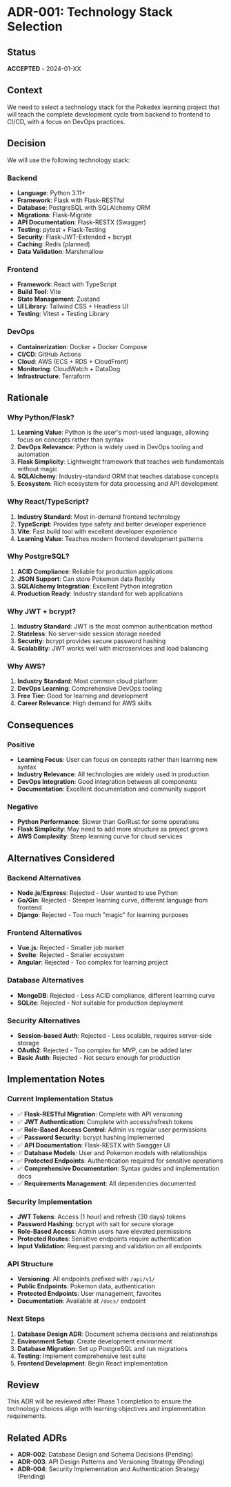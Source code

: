 # ADR-001: Technology Stack Selection

## Status
**ACCEPTED** - 2024-01-XX

## Context
We need to select a technology stack for the Pokedex learning project that will teach the complete development cycle from backend to frontend to CI/CD, with a focus on DevOps practices.

## Decision
We will use the following technology stack:

### Backend
- **Language**: Python 3.11+
- **Framework**: Flask with Flask-RESTful
- **Database**: PostgreSQL with SQLAlchemy ORM
- **Migrations**: Flask-Migrate
- **API Documentation**: Flask-RESTX (Swagger)
- **Testing**: pytest + Flask-Testing
- **Security**: Flask-JWT-Extended + bcrypt
- **Caching**: Redis (planned)
- **Data Validation**: Marshmallow

### Frontend
- **Framework**: React with TypeScript
- **Build Tool**: Vite
- **State Management**: Zustand
- **UI Library**: Tailwind CSS + Headless UI
- **Testing**: Vitest + Testing Library

### DevOps
- **Containerization**: Docker + Docker Compose
- **CI/CD**: GitHub Actions
- **Cloud**: AWS (ECS + RDS + CloudFront)
- **Monitoring**: CloudWatch + DataDog
- **Infrastructure**: Terraform

## Rationale

### Why Python/Flask?
1. **Learning Value**: Python is the user's most-used language, allowing focus on concepts rather than syntax
2. **DevOps Relevance**: Python is widely used in DevOps tooling and automation
3. **Flask Simplicity**: Lightweight framework that teaches web fundamentals without magic
4. **SQLAlchemy**: Industry-standard ORM that teaches database concepts
5. **Ecosystem**: Rich ecosystem for data processing and API development

### Why React/TypeScript?
1. **Industry Standard**: Most in-demand frontend technology
2. **TypeScript**: Provides type safety and better developer experience
3. **Vite**: Fast build tool with excellent developer experience
4. **Learning Value**: Teaches modern frontend development patterns

### Why PostgreSQL?
1. **ACID Compliance**: Reliable for production applications
2. **JSON Support**: Can store Pokemon data flexibly
3. **SQLAlchemy Integration**: Excellent Python integration
4. **Production Ready**: Industry standard for web applications

### Why JWT + bcrypt?
1. **Industry Standard**: JWT is the most common authentication method
2. **Stateless**: No server-side session storage needed
3. **Security**: bcrypt provides secure password hashing
4. **Scalability**: JWT works well with microservices and load balancing

### Why AWS?
1. **Industry Standard**: Most common cloud platform
2. **DevOps Learning**: Comprehensive DevOps tooling
3. **Free Tier**: Good for learning and development
4. **Career Relevance**: High demand for AWS skills

## Consequences

### Positive
- **Learning Focus**: User can focus on concepts rather than learning new syntax
- **Industry Relevance**: All technologies are widely used in production
- **DevOps Integration**: Good integration between all components
- **Documentation**: Excellent documentation and community support

### Negative
- **Python Performance**: Slower than Go/Rust for some operations
- **Flask Simplicity**: May need to add more structure as project grows
- **AWS Complexity**: Steep learning curve for cloud services

## Alternatives Considered

### Backend Alternatives
- **Node.js/Express**: Rejected - User wanted to use Python
- **Go/Gin**: Rejected - Steeper learning curve, different language from frontend
- **Django**: Rejected - Too much "magic" for learning purposes

### Frontend Alternatives
- **Vue.js**: Rejected - Smaller job market
- **Svelte**: Rejected - Smaller ecosystem
- **Angular**: Rejected - Too complex for learning project

### Database Alternatives
- **MongoDB**: Rejected - Less ACID compliance, different learning curve
- **SQLite**: Rejected - Not suitable for production deployment

### Security Alternatives
- **Session-based Auth**: Rejected - Less scalable, requires server-side storage
- **OAuth2**: Rejected - Too complex for MVP, can be added later
- **Basic Auth**: Rejected - Not secure enough for production

## Implementation Notes

### Current Implementation Status
- ✅ **Flask-RESTful Migration**: Complete with API versioning
- ✅ **JWT Authentication**: Complete with access/refresh tokens
- ✅ **Role-Based Access Control**: Admin vs regular user permissions
- ✅ **Password Security**: bcrypt hashing implemented
- ✅ **API Documentation**: Flask-RESTX with Swagger UI
- ✅ **Database Models**: User and Pokemon models with relationships
- ✅ **Protected Endpoints**: Authentication required for sensitive operations
- ✅ **Comprehensive Documentation**: Syntax guides and implementation docs
- ✅ **Requirements Management**: All dependencies documented

### Security Implementation
- **JWT Tokens**: Access (1 hour) and refresh (30 days) tokens
- **Password Hashing**: bcrypt with salt for secure storage
- **Role-Based Access**: Admin users have elevated permissions
- **Protected Routes**: Sensitive endpoints require authentication
- **Input Validation**: Request parsing and validation on all endpoints

### API Structure
- **Versioning**: All endpoints prefixed with `/api/v1/`
- **Public Endpoints**: Pokemon data, authentication
- **Protected Endpoints**: User management, favorites
- **Documentation**: Available at `/docs/` endpoint

### Next Steps
1. **Database Design ADR**: Document schema decisions and relationships
2. **Environment Setup**: Create development environment
3. **Database Migration**: Set up PostgreSQL and run migrations
4. **Testing**: Implement comprehensive test suite
5. **Frontend Development**: Begin React implementation

## Review
This ADR will be reviewed after Phase 1 completion to ensure the technology choices align with learning objectives and implementation requirements.

## Related ADRs
- **ADR-002**: Database Design and Schema Decisions (Pending)
- **ADR-003**: API Design Patterns and Versioning Strategy (Pending)
- **ADR-004**: Security Implementation and Authentication Strategy (Pending)
